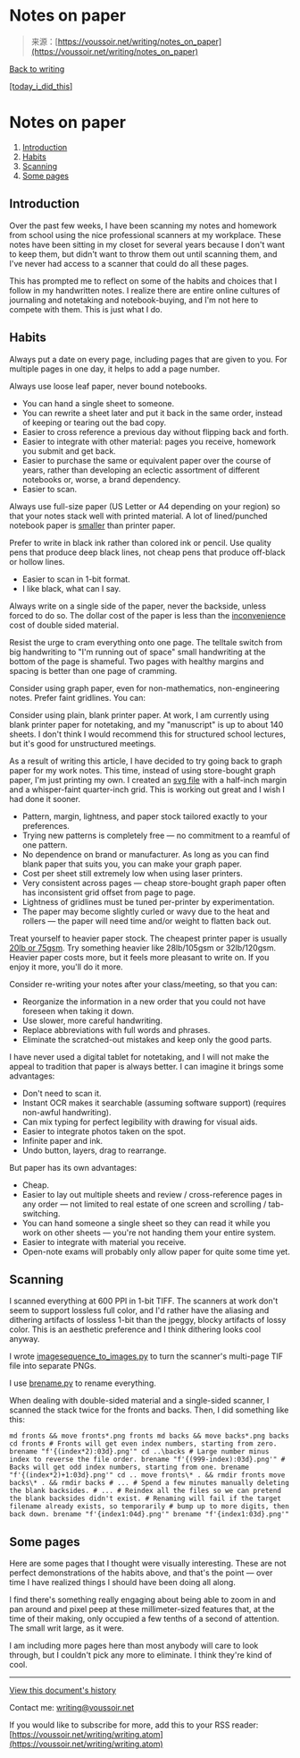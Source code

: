 <!--yml
category: 未分类
date: 2024-05-29 13:23:09
-->

# Notes on paper

> 来源：[https://voussoir.net/writing/notes_on_paper](https://voussoir.net/writing/notes_on_paper)

[Back to writing](https://voussoir.net/writing)

[[today_i_did_this]](https://voussoir.net/writing/tags/today_i_did_this)

# Notes on paper

1.  [Introduction](https://voussoir.net/writing/notes_on_paper/#introduction)
2.  [Habits](https://voussoir.net/writing/notes_on_paper/#habits)
3.  [Scanning](https://voussoir.net/writing/notes_on_paper/#scanning)
4.  [Some pages](https://voussoir.net/writing/notes_on_paper/#some_pages)

## Introduction

Over the past few weeks, I have been scanning my notes and homework from school using the nice professional scanners at my workplace. These notes have been sitting in my closet for several years because I don't want to keep them, but didn't want to throw them out until scanning them, and I've never had access to a scanner that could do all these pages.

This has prompted me to reflect on some of the habits and choices that I follow in my handwritten notes. I realize there are entire online cultures of journaling and notetaking and notebook-buying, and I'm not here to compete with them. This is just what I do.

## Habits

Always put a date on every page, including pages that are given to you. For multiple pages in one day, it helps to add a page number.

Always use loose leaf paper, never bound notebooks.

*   You can hand a single sheet to someone.
*   You can rewrite a sheet later and put it back in the same order, instead of keeping or tearing out the bad copy.
*   Easier to cross reference a previous day without flipping back and forth.
*   Easier to integrate with other material: pages you receive, homework you submit and get back.
*   Easier to purchase the same or equivalent paper over the course of years, rather than developing an eclectic assortment of different notebooks or, worse, a brand dependency.
*   Easier to scan.

Always use full-size paper (US Letter or A4 depending on your region) so that your notes stack well with printed material. A lot of lined/punched notebook paper is [smaller](https://voussoir.net/writing/notes_on_paper/2018-03-05.png) than printer paper.

Prefer to write in black ink rather than colored ink or pencil. Use quality pens that produce deep black lines, not cheap pens that produce off-black or hollow lines.

*   Easier to scan in 1-bit format.
*   I like black, what can I say.

Always write on a single side of the paper, never the backside, unless forced to do so. The dollar cost of the paper is less than the [inconvenience](https://voussoir.net/writing/notes_on_paper/2018-03-06.png) cost of double sided material.

Resist the urge to cram everything onto one page. The telltale switch from big handwriting to "I'm running out of space" small handwriting at the bottom of the page is shameful. Two pages with healthy margins and spacing is better than one page of cramming.

Consider using graph paper, even for non-mathematics, non-engineering notes. Prefer faint gridlines. You can:

Consider using plain, blank printer paper. At work, I am currently using blank printer paper for notetaking, and my "manuscript" is up to about 140 sheets. I don't think I would recommend this for structured school lectures, but it's good for unstructured meetings.

As a result of writing this article, I have decided to try going back to graph paper for my work notes. This time, instead of using store-bought graph paper, I'm just printing my own. I created an [svg file](https://voussoir.net/writing/notes_on_paper/graphpaper_025_grid_240.svg) with a half-inch margin and a whisper-faint quarter-inch grid. This is working out great and I wish I had done it sooner.

*   Pattern, margin, lightness, and paper stock tailored exactly to your preferences.
*   Trying new patterns is completely free — no commitment to a reamful of one pattern.
*   No dependence on brand or manufacturer. As long as you can find blank paper that suits you, you can make your graph paper.
*   Cost per sheet still extremely low when using laser printers.
*   Very consistent across pages — cheap store-bought graph paper often has inconsistent grid offset from page to page.
*   Lightness of gridlines must be tuned per-printer by experimentation.
*   The paper may become slightly curled or wavy due to the heat and rollers — the paper will need time and/or weight to flatten back out.

Treat yourself to heavier paper stock. The cheapest printer paper is usually [20lb or 75gsm](https://en.wikipedia.org/wiki/Grammage). Try something heavier like 28lb/105gsm or 32lb/120gsm. Heavier paper costs more, but it feels more pleasant to write on. If you enjoy it more, you'll do it more.

Consider re-writing your notes after your class/meeting, so that you can:

*   Reorganize the information in a new order that you could not have foreseen when taking it down.
*   Use slower, more careful handwriting.
*   Replace abbreviations with full words and phrases.
*   Eliminate the scratched-out mistakes and keep only the good parts.

I have never used a digital tablet for notetaking, and I will not make the appeal to tradition that paper is always better. I can imagine it brings some advantages:

*   Don't need to scan it.
*   Instant OCR makes it searchable (assuming software support) (requires non-awful handwriting).
*   Can mix typing for perfect legibility with drawing for visual aids.
*   Easier to integrate photos taken on the spot.
*   Infinite paper and ink.
*   Undo button, layers, drag to rearrange.

But paper has its own advantages:

*   Cheap.
*   Easier to lay out multiple sheets and review / cross-reference pages in any order — not limited to real estate of one screen and scrolling / tab-switching.
*   You can hand someone a single sheet so they can read it while you work on other sheets — you're not handing them your entire system.
*   Easier to integrate with material you receive.
*   Open-note exams will probably only allow paper for quite some time yet.

## Scanning

I scanned everything at 600 PPI in 1-bit TIFF. The scanners at work don't seem to support lossless full color, and I'd rather have the aliasing and dithering artifacts of lossless 1-bit than the jpeggy, blocky artifacts of lossy color. This is an aesthetic preference and I think dithering looks cool anyway.

I wrote [imagesequence_to_images.py](https://git.voussoir.net/voussoir/cmd/src/branch/master/imagesequence_to_images.py) to turn the scanner's multi-page TIF file into separate PNGs.

I use [brename.py](https://git.voussoir.net/voussoir/cmd/src/branch/master/brename.py) to rename everything.

When dealing with double-sided material and a single-sided scanner, I scanned the stack twice for the fronts and backs. Then, I did something like this:

```
md fronts && move fronts*.png fronts md backs && move backs*.png backs cd fronts # Fronts will get even index numbers, starting from zero. brename "f'{(index*2):03d}.png'" cd ..\backs # Large number minus index to reverse the file order. brename "f'{(999-index):03d}.png'" # Backs will get odd index numbers, starting from one. brename "f'{(index*2)+1:03d}.png'" cd .. move fronts\* . && rmdir fronts move backs\* . && rmdir backs # ... # Spend a few minutes manually deleting the blank backsides. # ... # Reindex all the files so we can pretend the blank backsides didn't exist. # Renaming will fail if the target filename already exists, so temporarily # bump up to more digits, then back down. brename "f'{index1:04d}.png'" brename "f'{index1:03d}.png'" 
```

## Some pages

Here are some pages that I thought were visually interesting. These are not perfect demonstrations of the habits above, and that's the point — over time I have realized things I should have been doing all along.

I find there's something really engaging about being able to zoom in and pan around and pixel peep at these millimeter-sized features that, at the time of their making, only occupied a few tenths of a second of attention. The small writ large, as it were.

I am including more pages here than most anybody will care to look through, but I couldn't pick any more to eliminate. I think they're kind of cool.

* * *

[View this document's history](https://git.voussoir.net/voussoir/voussoir.net/commits/master/voussoir.net/writing/notes_on_paper/notes_on_paper.md)

Contact me: writing@voussoir.net

If you would like to subscribe for more, add this to your RSS reader: [https://voussoir.net/writing/writing.atom](https://voussoir.net/writing/writing.atom)